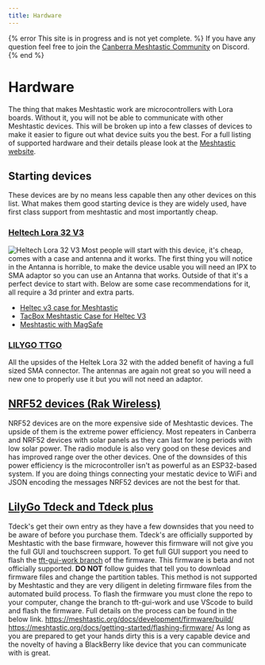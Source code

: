 ```yaml
---
title: Hardware
---
```

{% error This site is in progress and is not yet complete. %}
If you have any question feel free to join the [Canberra Meshtastic Community](https://discord.com/invite/4QgFsuaC3Z) on Discord.
{% end %}

# __Hardware__
The thing that makes Meshtastic work are microcontrollers with Lora boards.
Without it, you will not be able to communicate with other Meshtastic devices.
This will be broken up into a few classes of devices to make it easier to figure out what device suits you the best.
For a full listing of supported hardware and their details please look at the [Meshtastic website](https://meshtastic.org/docs/hardware/devices/).

## Starting devices
These devices are by no means less capable then any other devices on this list.
What makes them good starting device is they are widely used, have first class support from meshtastic and most importantly cheap.

### [Heltech Lora 32 V3](https://www.aliexpress.com/item/1005007752194012.html?spm=a2g0o.productlist.main.5.4b87AdHvAdHvtk&algo_pvid=5a198db4-b864-47ff-a07c-ced66078d83a&algo_exp_id=5a198db4-b864-47ff-a07c-ced66078d83a-2&pdp_npi=4%40dis%21AUD%2158.09%2130.79%21%21%21260.96%21138.32%21%402101ef5e17375454970241241e808a%2112000042088422265%21sea%21AU%212854040288%21X&curPageLogUid=csDpeljGXr73&utparam-url=scene%3Asearch%7Cquery_from%3A)
![Heltech Lora 32 V3](/images/heltec-lora-v3.png)
Most people will start with this device, it's cheap, comes with a case and antenna and it works.
The first thing you will notice in the Antanna is horrible, to make the device usable you will need an IPX to SMA adaptor so you can use an Antanna that works.
Outside of that it's a perfect device to start with.
Below are some case recommendations for it, all require a 3d printer and extra parts.
- [Heltec v3 case for Meshtastic](https://www.printables.com/model/561389-heltec-v3-case-for-meshtastic)
- [TacBox Meshtastic Case for Heltec V3](https://www.printables.com/model/991479-tacbox-meshtastic-case-for-heltec-v3)
- [Meshtastic with MagSafe](https://www.printables.com/model/806280-meshtastic-with-magsafe)

### [LILYGO TTGO](https://www.aliexpress.com/item/32872078587.html?spm=a2g0o.store_pc_allItems_or_groupList.0.0.27d3757bpUszIc&pdp_npi=4%40dis%21AUD%21AU%20%2439.83%21AU%20%2429.67%21%21%2124.58%2118.31%21%402103205117375477463775859e9c42%2112000036680562363%21sh%21AU%212854040288%21X&_gl=1*1f3l2h3*_gcl_aw*R0NMLjE3MzY3MzAxNzUuQ2p3S0NBaUE3WTI4QmhBbkVpd0FBZE9KVVA0alM1c0NHbWFfTW00ZDdvNEtaS1prRnhFUlFVU01BR2QyNHF5V3FHdkY0NVJwcGcwcjNCb0NBMUVRQXZEX0J3RQ..*_gcl_dc*R0NMLjE3MzY3MzAxNzUuQ2p3S0NBaUE3WTI4QmhBbkVpd0FBZE9KVVA0alM1c0NHbWFfTW00ZDdvNEtaS1prRnhFUlFVU01BR2QyNHF5V3FHdkY0NVJwcGcwcjNCb0NBMUVRQXZEX0J3RQ..*_gcl_au*NDkwOTIxNzcuMTczNTQzNzUxNw..*_ga*MzgwNTc0OTAzLjE3MzU0Mzc1MTg.*_ga_VED1YSGNC7*MTczNzU0NzcxNC45LjEuMTczNzU0Nzc1My4yMS4wLjA.)
All the upsides of the Heltek Lora 32 with the added benefit of having a full sized SMA connector.
The antennas are again not great so you will need a new one to properly use it but you will not need an adaptor.

## [NRF52 devices (Rak Wireless)](https://www.iot-store.com.au/collections/rak-wireless)
NRF52 devices are on the more expensive side of Meshtastic devices.
The upside of them is the extreme power efficiency.
Most repeaters in Canberra and NRF52 devices with solar panels as they can last for long periods with low solar power.
The radio module is also very good on these devices and has improved range over the other devices.
One of the downsides of this power efficiency is the microcontroller isn't as powerful as an ESP32-based system.
If you are doing things connecting your mestatic device to WiFi and JSON encoding the messages NRF52 devices are not the best for that.

## [LilyGo Tdeck and Tdeck plus](https://www.aliexpress.com/item/1005005692235592.html?spm=a2g0o.productlist.main.3.6bdb4ee1xw17w5&algo_pvid=6b2eba67-bf4a-43a6-826b-2dca8732afca&algo_exp_id=6b2eba67-bf4a-43a6-826b-2dca8732afca-1&pdp_npi=4%40dis%21AUD%2192.70%2176.09%21%21%2157.21%2146.96%21%402103244617375497343524113e0bb7%2112000037262377166%21sea%21AU%212854040288%21X&curPageLogUid=uf6zjuPknzjD&utparam-url=scene%3Asearch%7Cquery_from%3A)
Tdeck's get their own entry as they have a few downsides that you need to be aware of before you purchase them.
Tdeck's are officially supported by Meshtastic with the base firmware, however this firmware will not give you the full GUI and touchscreen support.
To get full GUI support you need to flash the [tft-gui-work branch](https://github.com/meshtastic/firmware/tree/tft-gui-work) of the firmware.
This firmware is beta and not officially supported.
**DO NOT** follow guides that tell you to download firmware files and change the partition tables.
This method is not supported by Meshtastic and they are very diligent in deleting firmware files from the automated build process.
To flash the firmware you must clone the repo to your computer, change the branch to tft-gui-work and use VScode to build and flash the firmware.
Full details on the process can be found in the below link.
https://meshtastic.org/docs/development/firmware/build/
https://meshtastic.org/docs/getting-started/flashing-firmware/
As long as you are prepared to get your hands dirty this is a very capable device and the novelty of having a BlackBerry like device that you can communicate with is great.
